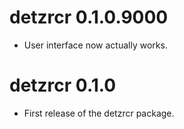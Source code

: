 # detzrcr 0.1.0.9000
* User interface now actually works.

# detzrcr 0.1.0
* First release of the detzrcr package.
